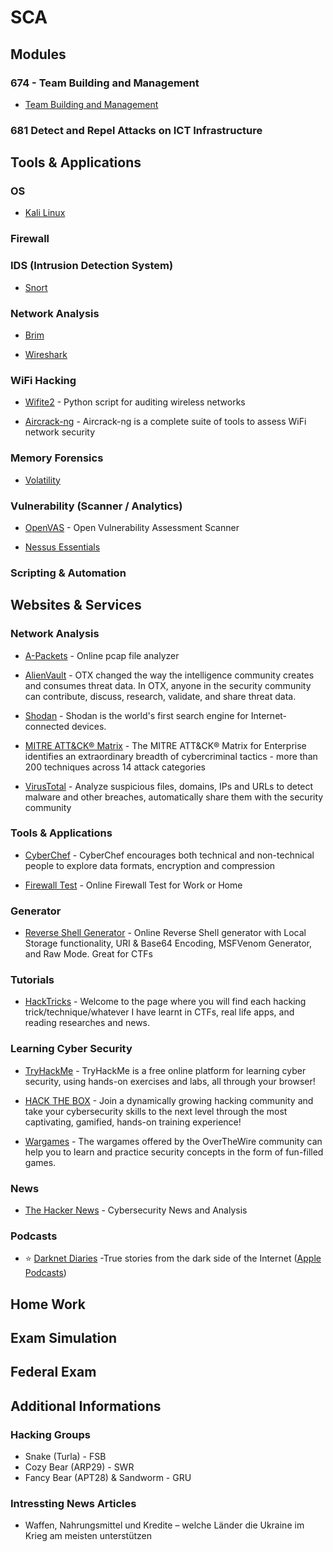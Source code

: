 # SCA

## Modules


### 674 - Team Building and Management


* [Team Building and Management](674%20-%20Team%20Building%20and%20Management//674%20-%20Team%20Building%20and%20Management.md)


### 681 Detect and Repel Attacks on ICT Infrastructure




## Tools & Applications


### OS
* [Kali Linux](Tools/Kali%20Linux/Kali%20Linux.md)


### Firewall



### IDS (Intrusion Detection System)


* [Snort](Tools/Snort/Snort.md) 


### Network Analysis
* [Brim](Tools/Brim/Brim.md)

* [Wireshark](Tools/Wireshark/Wireshark.md)

### WiFi Hacking
* [Wifite2](https://github.com/derv82/wifite2) - Python script for auditing wireless networks

* [Aircrack-ng](http://aircrack-ng.org/) - Aircrack-ng is a complete suite of tools to assess WiFi network security

### Memory Forensics

* [Volatility](Tools/Volatility/Volatility.md)

### Vulnerability (Scanner / Analytics)


* [OpenVAS](Tools/OpenVAS/OpenVAS.md) - Open Vulnerability Assessment Scanner

* [Nessus Essentials](Tools/Nessus%20Essentials/Nessus%20Essentials.md)



### Scripting & Automation

## Websites & Services


### Network Analysis

* [A-Packets](https://apackets.com) - Online pcap file analyzer

* [AlienVault](https://otx.alienvault.com) - OTX changed the way the intelligence community creates and consumes threat data. In OTX, anyone in the security community can contribute, discuss, research, validate, and share threat data. 

* [Shodan](https://www.shodan.io) - Shodan is the world's first search engine for Internet-connected devices.

* [MITRE ATT&CK® Matrix](https://attack.mitre.org/matrices/enterprise/) - The MITRE ATT&CK® Matrix for Enterprise identifies an extraordinary breadth of cybercriminal tactics - more than 200 techniques across 14 attack categories

* [VirusTotal](https://www.virustotal.com/) - Analyze suspicious files, domains, IPs and URLs to detect malware and other breaches, automatically share them with the security community

### Tools & Applications

* [CyberChef](https://gchq.github.io/CyberChef/) - CyberChef encourages both technical and non-technical people to explore data formats, encryption and compression

* [Firewall Test](https://hackertarget.com/firewall-test/) - Online Firewall Test for Work or Home

### Generator

* [Reverse Shell Generator](https://www.revshells.com) - Online Reverse Shell generator with Local Storage functionality, URI & Base64 Encoding, MSFVenom Generator, and Raw Mode. Great for CTFs

### Tutorials

* [HackTricks](https://book.hacktricks.xyz) - Welcome to the page where you will find each hacking trick/technique/whatever I have learnt in CTFs, real life apps, and reading researches and news.

### Learning Cyber Security

* [TryHackMe](https://tryhackme.com) - TryHackMe is a free online platform for learning cyber security, using hands-on exercises and labs, all through your browser!

* [HACK THE BOX](https://www.hackthebox.com) - Join a dynamically growing hacking community and take your cybersecurity skills to the next level through the most captivating, gamified, hands-on training experience!

* [Wargames](https://overthewire.org/wargames/) - The wargames offered by the OverTheWire community can help you to learn and practice security concepts in the form of fun-filled games.

### News

*  [The Hacker News](https://thehackernews.com) -  Cybersecurity News and Analysis

### Podcasts

*  ⭐️ [Darknet Diaries](https://darknetdiaries.com) -True stories from the dark side of the Internet ([Apple Podcasts](https://podcasts.apple.com/ch/podcast/darknet-diaries/id1296350485))






## Home Work



## Exam Simulation


## Federal Exam


## Additional Informations

### Hacking Groups

* Snake (Turla) - FSB
* Cozy Bear (ARP29) - SWR
* Fancy Bear (APT28) & Sandworm - GRU

### Intressting News Articles
* Waffen, Nahrungsmittel und Kredite – welche Länder die Ukraine im Krieg am meisten unterstützen